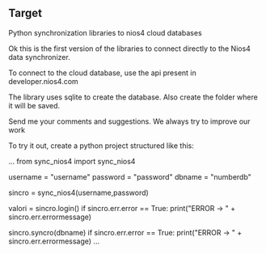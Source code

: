 ## Target

Python synchronization libraries to nios4 cloud databases

Ok this is the first version of the libraries to connect directly to the Nios4 data synchronizer.

To connect to the cloud database, use the api present in developer.nios4.com

The library uses sqlite to create the database. Also create the folder where it will be saved.

Send me your comments and suggestions. We always try to improve our work

To try it out, create a python project structured like this:



...
from sync_nios4 import sync_nios4

username = "username"
password = "password"
dbname = "numberdb"

sincro = sync_nios4(username,password)

valori = sincro.login()
if sincro.err.error == True:
    print("ERROR -> " + sincro.err.errormessage)

sincro.syncro(dbname)
if sincro.err.error == True:
    print("ERROR -> " + sincro.err.errormessage)
...

